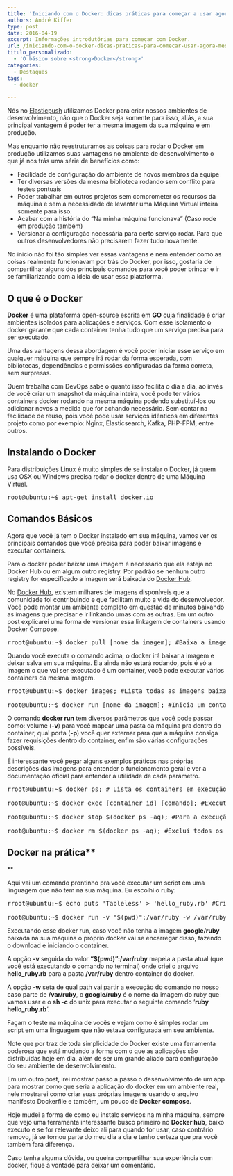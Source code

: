 ```yaml
---
title: 'Iniciando com o Docker: dicas práticas para começar a usar agora mesmo'
authors: André Kiffer
type: post
date: 2016-04-19
excerpt: Informações introdutórias para começar com Docker.
url: /iniciando-com-o-docker-dicas-praticas-para-comecar-usar-agora-mesmo/
titulo_personalizado:
  - 'O básico sobre <strong>Docker</strong>'
categories:
  - Destaques
tags:
  - docker

---
```

Nós no [Elasticpush][1] utilizamos Docker para criar nossos ambientes de desenvolvimento, não que o Docker seja somente para isso, aliás, a sua principal vantagem é poder ter a mesma imagem da sua máquina e em produção.

Mas enquanto não reestruturamos as coisas para rodar o Docker em produção utilizamos suas vantagens no ambiente de desenvolvimento o que já nos trás uma série de benefícios como:

  * Facilidade de configuração do ambiente de novos membros da equipe
  * Ter diversas versões da mesma biblioteca rodando sem conflito para testes pontuais
  * Poder trabalhar em outros projetos sem comprometer os recursos da máquina e sem a necessidade de levantar uma Máquina Virtual inteira somente para isso.
  * Acabar com a história do &#8220;Na minha máquina funcionava&#8221; (Caso rode em produção também)
  * Versionar a configuração necessária para certo serviço rodar. Para que outros desenvolvedores não precisarem fazer tudo novamente. 

No inicio não foi tão simples ver essas vantagens e nem entender como as coisas realmente funcionavam por trás do Docker, por isso, gostaria de compartilhar alguns dos principais comandos para você poder brincar e ir se familiarizando com a ideia de usar essa plataforma. 

## O que é o Docker

**Docker** é uma plataforma open-source escrita em **GO** cuja finalidade é criar ambientes isolados para aplicações e serviços. Com esse isolamento o docker garante que cada container tenha tudo que um serviço precisa para ser executado. 

Uma das vantagens dessa abordagem é você poder iniciar esse serviço em qualquer máquina que sempre irá rodar da forma esperada, com bibliotecas, dependências e permissões configuradas da forma correta, sem surpresas.

Quem trabalha com DevOps sabe o quanto isso facilita o dia a dia, ao invés de você criar um snapshot da máquina inteira, você pode ter vários containers docker rodando na mesma máquina podendo substituí-los ou adicionar novos a medida que for achando necessário. Sem contar na facilidade de reuso, pois você pode usar serviços idênticos em diferentes projeto como por exemplo: Nginx, Elasticsearch, Kafka, PHP-FPM, entre outros. 

## Instalando o Docker

Para distribuições Linux é muito simples de se instalar o Docker, já quem usa OSX ou Windows precisa rodar o docker dentro de uma Máquina Virtual.

<pre class="lang-shell">root@ubuntu:~$ apt-get install docker.io</pre>

## Comandos Básicos

Agora que você já tem o Docker instalado em sua máquina, vamos ver os principais comandos que você precisa para poder baixar imagens e executar containers.

Para o docker poder baixar uma imagem é necessário que ela esteja no Docker Hub ou em algum outro registry. Por padrão se nenhum outro registry for especificado a imagem será baixada do [Docker Hub][2].

No [Docker Hub][2], existem milhares de imagens disponíveis que a comunidade foi contribuindo e que facilitam muito a vida do desenvolvedor. Você pode montar um ambiente completo em questão de minutos baixando as imagens que precisar e ir linkando umas com as outras. Em um outro post explicarei uma forma de versionar essa linkagem de containers usando Docker Compose.

<pre class="lang-shell">rroot@ubuntu:~$ docker pull [nome da imagem]; #Baixa a imagem.</pre>

Quando você executa o comando acima, o docker irá baixar a imagem e deixar salva em sua máquina. Ela ainda não estará rodando, pois é só a imagem o que vai ser executado é um container, você pode executar vários containers da mesma imagem.

<pre class="lang-shell">rroot@ubuntu:~$ docker images; #Lista todas as imagens baixadas

root@ubuntu:~$ docker run [nome da imagem]; #Inicia um container da imagem que você escolheu.</pre>

O comando **docker run** tem diversos parâmetros que você pode passar como: volume (**-v**) para você mapear uma pasta da máquina pra dentro do container, qual porta (**-p**) você quer externar para que a máquina consiga fazer requisições dentro do container, enfim são várias configurações possíveis. 

É interessante você pegar alguns exemplos práticos nas próprias descrições das imagens para entender o funcionamento geral e ver a documentação oficial para entender a utilidade de cada parâmetro.

<pre class="lang-shell">rroot@ubuntu:~$ docker ps; # Lista os containers em execução

root@ubuntu:~$ docker exec [container id] [comando]; #Executa comandos dentro do container

root@ubuntu:~$ docker stop $(docker ps -aq); #Para a execução de todos dos containers

root@ubuntu:~$ docker rm $(docker ps -aq); #Exclui todos os containers criados</pre>

## Docker na prática**
  
** 

Aqui vai um comando prontinho pra você executar um script em uma linguagem que não tem na sua máquina. Eu escolhi o ruby:

<pre class="lang-shell">rroot@ubuntu:~$ echo puts 'Tableless' &gt; 'hello_ruby.rb' #Criando um arquivo .rb que imprime no console a frase "Tableless".

root@ubuntu:~$ docker run -v "$(pwd)":/var/ruby -w /var/ruby google/ruby sh -c 'ruby hello_ruby.rb'</pre>

Executando esse docker run, caso você não tenha a imagem **google/ruby** baixada na sua máquina o próprio docker vai se encarregar disso, fazendo o download e iniciando o container. 

A opção **-v** seguida do valor **&#8220;$(pwd)&#8221;:/var/ruby** mapeia a pasta atual (que você está executando o comando no terminal) onde criei o arquivo **hello_ruby.rb** para a pasta **/var/ruby** dentro container do docker. 

A opção **-w** seta de qual path vai partir a execução do comando no nosso caso parte de **/var/ruby**, o **google/ruby** é o nome da imagem do ruby que vamos usar e o **sh -c** do unix para executar o seguinte comando &#8216;**ruby hello_ruby.rb**&#8216;. 

Façam o teste na máquina de vocês e vejam como é simples rodar um script em uma linguagem que não estava configurada em seu ambiente.

Note que por traz de toda simplicidade do Docker existe uma ferramenta poderosa que está mudando a forma com o que as aplicações são distribuídas hoje em dia, além de ser um grande aliado para configuração do seu ambiente de desenvolvimento. 

Em um outro post, irei mostrar passo a passo o desenvolvimento de um app para mostrar como que seria a aplicação do docker em um ambiente real, nele mostrarei como criar suas próprias imagens usando o arquivo manifesto Dockerfile e também, um pouco de **Docker compose**.

Hoje mudei a forma de como eu instalo serviços na minha máquina, sempre que vejo uma ferramenta interessante busco primeiro no **Docker hub**, baixo executo e se for relevante deixo ali para quando for usar, caso contrário removo, já se tornou parte do meu dia a dia e tenho certeza que pra você também fará diferença.

Caso tenha alguma dúvida, ou queira compartilhar sua experiência com docker, fique à vontade para deixar um comentário.

 [1]: https://elasticpush.com
 [2]: https://hub.docker.com/